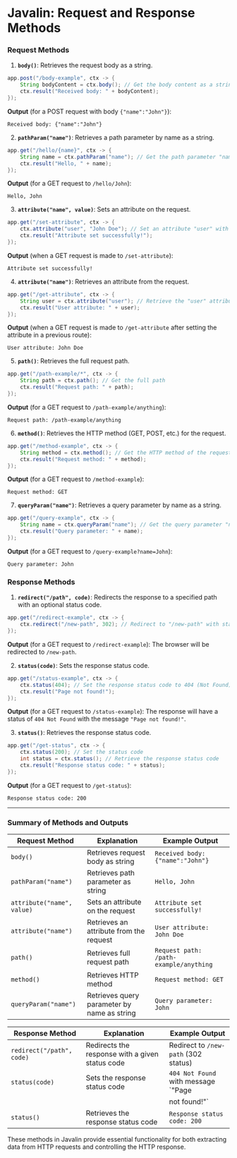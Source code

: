 # Javalin: Request and Response Methods

### **Request Methods**

1. **`body()`**: Retrieves the request body as a string.

```java
app.post("/body-example", ctx -> {
    String bodyContent = ctx.body(); // Get the body content as a string
    ctx.result("Received body: " + bodyContent);
});
```
**Output** (for a POST request with body `{"name":"John"}`):
```
Received body: {"name":"John"}
```

2. **`pathParam("name")`**: Retrieves a path parameter by name as a string.

```java
app.get("/hello/{name}", ctx -> {
    String name = ctx.pathParam("name"); // Get the path parameter "name"
    ctx.result("Hello, " + name);
});
```
**Output** (for a GET request to `/hello/John`):
```
Hello, John
```

3. **`attribute("name", value)`**: Sets an attribute on the request.

```java
app.get("/set-attribute", ctx -> {
    ctx.attribute("user", "John Doe"); // Set an attribute "user" with value "John Doe"
    ctx.result("Attribute set successfully!");
});
```
**Output** (when a GET request is made to `/set-attribute`):
```
Attribute set successfully!
```

4. **`attribute("name")`**: Retrieves an attribute from the request.

```java
app.get("/get-attribute", ctx -> {
    String user = ctx.attribute("user"); // Retrieve the "user" attribute
    ctx.result("User attribute: " + user);
});
```
**Output** (when a GET request is made to `/get-attribute` after setting the attribute in a previous route):
```
User attribute: John Doe
```

5. **`path()`**: Retrieves the full request path.

```java
app.get("/path-example/*", ctx -> {
    String path = ctx.path(); // Get the full path
    ctx.result("Request path: " + path);
});
```
**Output** (for a GET request to `/path-example/anything`):
```
Request path: /path-example/anything
```

6. **`method()`**: Retrieves the HTTP method (GET, POST, etc.) for the request.

```java
app.get("/method-example", ctx -> {
    String method = ctx.method(); // Get the HTTP method of the request
    ctx.result("Request method: " + method);
});
```
**Output** (for a GET request to `/method-example`):
```
Request method: GET
```

7. **`queryParam("name")`**: Retrieves a query parameter by name as a string.

```java
app.get("/query-example", ctx -> {
    String name = ctx.queryParam("name"); // Get the query parameter "name"
    ctx.result("Query parameter: " + name);
});
```
**Output** (for a GET request to `/query-example?name=John`):
```
Query parameter: John
```

### **Response Methods**

1. **`redirect("/path", code)`**: Redirects the response to a specified path with an optional status code.

```java
app.get("/redirect-example", ctx -> {
    ctx.redirect("/new-path", 302); // Redirect to "/new-path" with status code 302 (Found)
});
```
**Output** (for a GET request to `/redirect-example`):
The browser will be redirected to `/new-path`.

2. **`status(code)`**: Sets the response status code.

```java
app.get("/status-example", ctx -> {
    ctx.status(404); // Set the response status code to 404 (Not Found)
    ctx.result("Page not found!");
});
```
**Output** (for a GET request to `/status-example`):
The response will have a status of `404 Not Found` with the message `"Page not found!"`.

3. **`status()`**: Retrieves the response status code.

```java
app.get("/get-status", ctx -> {
    ctx.status(200); // Set the status code
    int status = ctx.status(); // Retrieve the response status code
    ctx.result("Response status code: " + status);
});
```
**Output** (for a GET request to `/get-status`):
```
Response status code: 200
```

---

### Summary of Methods and Outputs

| **Request Method**         | **Explanation**                                           | **Example Output**                     |
|----------------------------|-----------------------------------------------------------|----------------------------------------|
| `body()`                   | Retrieves request body as string                          | `Received body: {"name":"John"}`       |
| `pathParam("name")`        | Retrieves path parameter as string                        | `Hello, John`                          |
| `attribute("name", value)` | Sets an attribute on the request                          | `Attribute set successfully!`          |
| `attribute("name")`        | Retrieves an attribute from the request                   | `User attribute: John Doe`             |
| `path()`                   | Retrieves full request path                               | `Request path: /path-example/anything` |
| `method()`                 | Retrieves HTTP method                                     | `Request method: GET`                  |
| `queryParam("name")`       | Retrieves query parameter by name as string               | `Query parameter: John`                |

| **Response Method**        | **Explanation**                                           | **Example Output**                     |
|----------------------------|-----------------------------------------------------------|----------------------------------------|
| `redirect("/path", code)`  | Redirects the response with a given status code           | Redirect to `/new-path` (302 status)   |
| `status(code)`             | Sets the response status code                             | `404 Not Found` with message `"Page    |
|                            |                                                           | not found!"`                           |
| `status()`                 | Retrieves the response status code                        | `Response status code: 200`            |

These methods in Javalin provide essential functionality for both extracting data from HTTP requests and controlling the HTTP response.